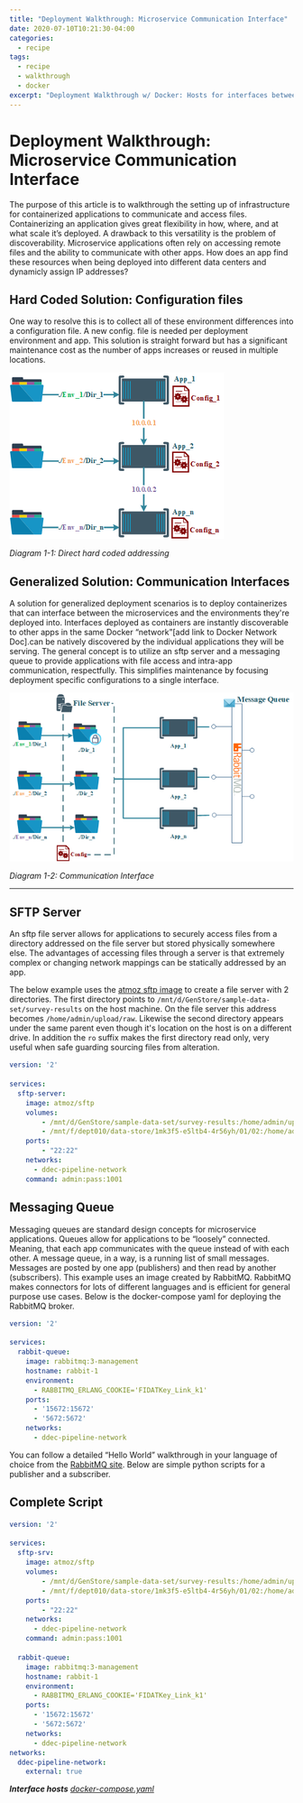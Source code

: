 ```yaml
---
title: "Deployment Walkthrough: Microservice Communication Interface"
date: 2020-07-10T10:21:30-04:00
categories:
  - recipe
tags:
  - recipe
  - walkthrough
  - docker
excerpt: "Deployment Walkthrough w/ Docker: Hosts for interfaces between apps and deployment environment"
---
```

# Deployment Walkthrough: Microservice Communication Interface
The purpose of this article is to walkthrough the setting up of infrastructure for containerized applications to communicate and access files.  Containerizing an application gives great flexibility in how, where, and at what scale it’s deployed. A drawback to this versatility is the problem of discoverability. Microservice applications often rely on accessing remote files and the ability to communicate with other apps. How does an app find these resources when being deployed into different data centers and dynamicly assign IP addresses?

## Hard Coded Solution: Configuration files
One way to resolve this is to collect all of these environment differences into a configuration file. A new config. file is needed per deployment environment and app. This solution is straight forward but has a significant maintenance cost as the number of apps increases or reused in multiple locations. 

![Solution Diagram: Direct hard coded addressing](../assets/2021-02-08/direct-addr.png)

*Diagram 1-1: Direct hard coded addressing*

## Generalized Solution: Communication Interfaces
A solution for generalized deployment scenarios is to deploy containerizes that can interface between the microservices and the environments they're deployed into. Interfaces deployed as containers are instantly discoverable to other apps in the same Docker “network”[add link to Docker Network Doc].can be natively discovered by the individual applications they will be serving. 
The general concept is to utilize an sftp server and a messaging queue to provide applications with file access and intra-app communication, respectfully. This simplifies maintenance by focusing deployment specific configurations to a single interface.

![Solution Diagram: Communication Interface](../assets/2021-02-08/comm-interface.png)

*Diagram 1-2: Communication Interface*

--------------------------------------------------
## SFTP Server
An sftp file server allows for applications to securely access files from a directory addressed on the file server but stored physically somewhere else. The advantages of accessing files through a server is that extremely complex or changing network mappings can be statically addressed by an app.

The below example uses the [atmoz sftp image](https://github.com/atmoz/sftp) to create a file server with 2 directories. The first directory points to ```/mnt/d/GenStore/sample-data-set/survey-results``` on the host machine. On the file server this address becomes ```/home/admin/upload/raw```. Likewise the second directory appears under the same parent even though it's location on the host is on a different drive. In addition the ```ro``` suffix makes the first directory read only, very useful when safe guarding sourcing files from alteration. 

```yaml
version: '2'

services:
  sftp-server:
    image: atmoz/sftp
    volumes:
        - /mnt/d/GenStore/sample-data-set/survey-results:/home/admin/upload/raw:ro
        - /mnt/f/dept010/data-store/1mk3f5-e5ltb4-4r56yh/01/02:/home/admin/upload/weather-set
    ports:
        - "22:22"
    networks:
      - ddec-pipeline-network
    command: admin:pass:1001
```


## Messaging Queue
Messaging queues are standard design concepts for microservice applications. Queues allow for applications to be “loosely” connected. Meaning, that each app communicates with the queue instead of with each other. A message queue, in a way, is a running list of small messages. Messages are posted by one app (publishers) and then read by another (subscribers). This example uses an image created by RabbitMQ. RabbitMQ makes connectors for lots of different languages and is efficient for general purpose use cases.
Below is the docker-compose yaml for deploying the RabbitMQ broker. 

```yaml
version: '2'

services:
  rabbit-queue:
    image: rabbitmq:3-management
    hostname: rabbit-1
    environment:
      - RABBITMQ_ERLANG_COOKIE='FIDATKey_Link_k1'
    ports:
      - '15672:15672'
      - '5672:5672'
    networks:
      - ddec-pipeline-network
```

You can follow a detailed “Hello World” walkthrough in your language of choice from the [RabbitMQ site](https://www.rabbitmq.com/tutorials/tutorial-one-python.html). Below are simple python scripts for a publisher and a subscriber.
<publisher-script>
<subscriber-script>

## Complete Script
```yaml
version: '2'

services:
  sftp-srv:
    image: atmoz/sftp
    volumes:
        - /mnt/d/GenStore/sample-data-set/survey-results:/home/admin/upload/raw:ro
        - /mnt/f/dept010/data-store/1mk3f5-e5ltb4-4r56yh/01/02:/home/admin/upload/weather-set
    ports:
        - "22:22"
    networks:
      - ddec-pipeline-network
    command: admin:pass:1001
  
  rabbit-queue:
    image: rabbitmq:3-management
    hostname: rabbit-1
    environment:
      - RABBITMQ_ERLANG_COOKIE='FIDATKey_Link_k1'
    ports:
      - '15672:15672'
      - '5672:5672'
    networks:
      - ddec-pipeline-network
networks:
  ddec-pipeline-network:
    external: true
``` 
***Interface hosts*** [*docker-compose.yaml*](../assets/2021-02-08/docker-compose.yml)

